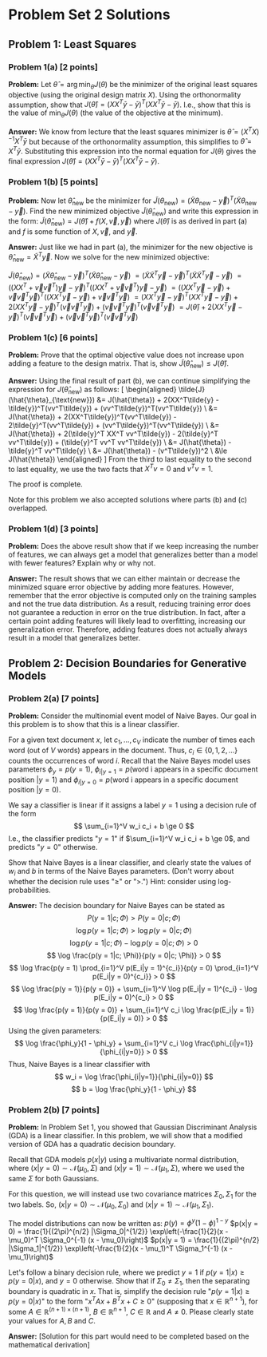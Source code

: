 # Problem Set 2 Solutions

## Problem 1: Least Squares

### Problem 1(a) [2 points]

**Problem:** Let $\hat{\theta} = \arg \min_{\theta} J(\theta)$ be the minimizer of the original least squares objective (using the original design matrix $X$). Using the orthonormality assumption, show that $J(\hat{\theta}) = (XX^T \bar{y} - \bar{y})^T (XX^T \bar{y} - \bar{y})$. I.e., show that this is the value of $\min_{\theta} J(\theta)$ (the value of the objective at the minimum).

**Answer:** We know from lecture that the least squares minimizer is $\hat{\theta} = (X^T X)^{-1} X^T \bar{y}$ but because of the orthonormality assumption, this simplifies to $\hat{\theta} = X^T \bar{y}$. Substituting this expression into the normal equation for $J(\theta)$ gives the final expression $J(\hat{\theta}) = (XX^T \bar{y} - \bar{y})^T (XX^T \bar{y} - \bar{y})$.

### Problem 1(b) [5 points]

**Problem:** Now let $\hat{\theta}_{\text{new}}$ be the minimizer for $\tilde{J}(\theta_{\text{new}}) = (\tilde{X}\theta_{\text{new}} - \vec{y})^T(\tilde{X}\theta_{\text{new}} - \vec{y})$. Find the new minimized objective $\tilde{J}(\hat{\theta}_{\text{new}})$ and write this expression in the form: $\tilde{J}(\hat{\theta}_{\text{new}}) = J(\hat{\theta}) + f(X, \vec{v}, \vec{y})$ where $J(\hat{\theta})$ is as derived in part (a) and $f$ is some function of $X, \vec{v}$, and $\vec{y}$.

**Answer:** Just like we had in part (a), the minimizer for the new objective is $\hat{\theta}_{\text{new}} = \tilde{X}^T\vec{y}$. Now we solve for the new minimized objective:

$\tilde{J}(\hat{\theta}_{\text{new}}) = (\tilde{X}\hat{\theta}_{\text{new}} - \vec{y})^T(\tilde{X}\hat{\theta}_{\text{new}} - \vec{y})$
$= (\tilde{X}\tilde{X}^T\vec{y} - \vec{y})^T(\tilde{X}\tilde{X}^T\vec{y} - \vec{y})$
$= ((XX^T + \vec{v}\vec{v}^T)\vec{y} - \vec{y})^T((XX^T + \vec{v}\vec{v}^T)\vec{y} - \vec{y})$
$= ((XX^T\vec{y} - \vec{y}) + \vec{v}\vec{v}^T\vec{y})^T((XX^T\vec{y} - \vec{y}) + \vec{v}\vec{v}^T\vec{y})$
$= (XX^T\vec{y} - \vec{y})^T(XX^T\vec{y} - \vec{y}) + 2(XX^T\vec{y} - \vec{y})^T(\vec{v}\vec{v}^T\vec{y}) + (\vec{v}\vec{v}^T\vec{y})^T(\vec{v}\vec{v}^T\vec{y})$
$= J(\hat{\theta}) + 2(XX^T\vec{y} - \vec{y})^T(\vec{v}\vec{v}^T\vec{y}) + (\vec{v}\vec{v}^T\vec{y})^T(\vec{v}\vec{v}^T\vec{y})$

### Problem 1(c) [6 points]

**Problem:** Prove that the optimal objective value does not increase upon adding a feature to the design matrix. That is, show $\tilde{J}(\hat{\theta}_{\text{new}}) \le J(\hat{\theta})$.

**Answer:** Using the final result of part (b), we can continue simplifying the expression for $J(\hat{\theta}_{\text{new}})$ as follows:
\[
\begin{aligned}
\tilde{J}(\hat{\theta}_{\text{new}}) &= J(\hat{\theta}) + 2(XX^T\tilde{y} - \tilde{y})^T(vv^T\tilde{y}) + (vv^T\tilde{y})^T(vv^T\tilde{y}) \\
&= J(\hat{\theta}) + 2(XX^T\tilde{y})^T(vv^T\tilde{y}) - 2\tilde{y}^T(vv^T\tilde{y}) + (vv^T\tilde{y})^T(vv^T\tilde{y}) \\
&= J(\hat{\theta}) + 2(\tilde{y}^T XX^T vv^T\tilde{y}) - 2(\tilde{y}^T vv^T\tilde{y}) + (\tilde{y}^T vv^T vv^T\tilde{y}) \\
&= J(\hat{\theta}) - \tilde{y}^T vv^T\tilde{y} \\
&= J(\hat{\theta}) - (v^T\tilde{y})^2 \\
&\le J(\hat{\theta})
\end{aligned}
\]
From the third to last equality to the second to last equality, we use the two facts that $X^T v = 0$ and $v^T v = 1$.

The proof is complete.

Note for this problem we also accepted solutions where parts (b) and (c) overlapped.

### Problem 1(d) [3 points]

**Problem:** Does the above result show that if we keep increasing the number of features, we can always get a model that generalizes better than a model with fewer features? Explain why or why not.

**Answer:** The result shows that we can either maintain or decrease the minimized square error objective by adding more features. However, remember that the error objective is computed only on the training samples and not the true data distribution. As a result, reducing training error does not guarantee a reduction in error on the true distribution. In fact, after a certain point adding features will likely lead to overfitting, increasing our generalization error. Therefore, adding features does not actually always result in a model that generalizes better.

## Problem 2: Decision Boundaries for Generative Models

### Problem 2(a) [7 points]

**Problem:** Consider the multinomial event model of Naive Bayes. Our goal in this problem is to show that this is a linear classifier.

For a given text document $x$, let $c_1, \dots, c_V$ indicate the number of times each word (out of $V$ words) appears in the document. Thus, $c_i \in \{0, 1, 2, \dots\}$ counts the occurrences of word $i$. Recall that the Naive Bayes model uses parameters $\phi_y = p(y = 1)$, $\phi_{i|y=1} = p(\text{word i appears in a specific document position } | y = 1)$ and $\phi_{i|y=0} = p(\text{word i appears in a specific document position } | y = 0)$.

We say a classifier is linear if it assigns a label $y = 1$ using a decision rule of the form
$$ \sum_{i=1}^V w_i c_i + b \ge 0 $$
I.e., the classifier predicts "$y = 1$" if $\sum_{i=1}^V w_i c_i + b \ge 0$, and predicts "$y = 0$" otherwise.

Show that Naive Bayes is a linear classifier, and clearly state the values of $w_i$ and $b$ in terms of the Naive Bayes parameters. (Don't worry about whether the decision rule uses "$\ge$" or "$>$.") Hint: consider using log-probabilities.

**Answer:**
The decision boundary for Naive Bayes can be stated as
$$ P(y = 1|c; \Phi) > P(y = 0|c; \Phi) $$
$$ \log p(y = 1|c; \Phi) > \log p(y = 0|c; \Phi) $$
$$ \log p(y = 1|c; \Phi) - \log p(y = 0|c; \Phi) > 0 $$
$$ \log \frac{p(y = 1|c; \Phi)}{p(y = 0|c; \Phi)} > 0 $$
$$ \log \frac{p(y = 1) \prod_{i=1}^V p(E_i|y = 1)^{c_i}}{p(y = 0) \prod_{i=1}^V p(E_i|y = 0)^{c_i}} > 0 $$
$$ \log \frac{p(y = 1)}{p(y = 0)} + \sum_{i=1}^V \log p(E_i|y = 1)^{c_i} - \log p(E_i|y = 0)^{c_i} > 0 $$
$$ \log \frac{p(y = 1)}{p(y = 0)} + \sum_{i=1}^V c_i \log \frac{p(E_i|y = 1)}{p(E_i|y = 0)} > 0 $$
Using the given parameters:
$$ \log \frac{\phi_y}{1 - \phi_y} + \sum_{i=1}^V c_i \log \frac{\phi_{i|y=1}}{\phi_{i|y=0}} > 0 $$
Thus, Naive Bayes is a linear classifier with
$$ w_i = \log \frac{\phi_{i|y=1}}{\phi_{i|y=0}} $$
$$ b = \log \frac{\phi_y}{1 - \phi_y} $$

### Problem 2(b) [7 points]

**Problem:** In Problem Set 1, you showed that Gaussian Discriminant Analysis (GDA) is a linear classifier. In this problem, we will show that a modified version of GDA has a quadratic decision boundary.

Recall that GDA models $p(x|y)$ using a multivariate normal distribution, where $(x|y = 0) \sim \mathcal{N}(\mu_0, \Sigma)$ and $(x|y = 1) \sim \mathcal{N}(\mu_1, \Sigma)$, where we used the same $\Sigma$ for both Gaussians.

For this question, we will instead use two covariance matrices $\Sigma_0, \Sigma_1$ for the two labels. So, $(x|y = 0) \sim \mathcal{N}(\mu_0, \Sigma_0)$ and $(x|y = 1) \sim \mathcal{N}(\mu_1, \Sigma_1)$.

The model distributions can now be written as:
$p(y) = \phi^y (1 - \phi)^{1-y}$
$p(x|y = 0) = \frac{1}{(2\pi)^{n/2} |\Sigma_0|^{1/2}} \exp\left(-\frac{1}{2}(x - \mu_0)^T \Sigma_0^{-1} (x - \mu_0)\right)$
$p(x|y = 1) = \frac{1}{(2\pi)^{n/2} |\Sigma_1|^{1/2}} \exp\left(-\frac{1}{2}(x - \mu_1)^T \Sigma_1^{-1} (x - \mu_1)\right)$

Let's follow a binary decision rule, where we predict $y = 1$ if $p(y = 1|x) \ge p(y = 0|x)$, and $y = 0$ otherwise. Show that if $\Sigma_0 \ne \Sigma_1$, then the separating boundary is quadratic in $x$.
That is, simplify the decision rule "$p(y = 1|x) \ge p(y = 0|x)$" to the form "$x^T Ax + B^T x + C \ge 0$" (supposing that $x \in \mathbb{R}^{n+1}$), for some $A \in \mathbb{R}^{(n+1)\times(n+1)}$, $B \in \mathbb{R}^{n+1}$, $C \in \mathbb{R}$ and $A \ne 0$. Please clearly state your values for $A, B$ and $C$.

**Answer:** [Solution for this part would need to be completed based on the mathematical derivation]
